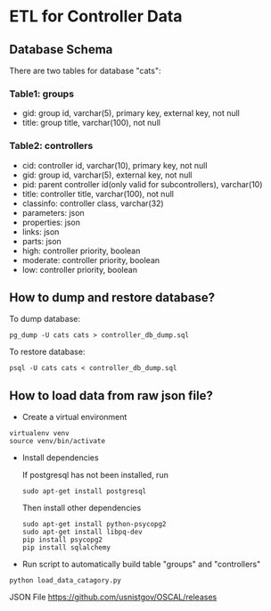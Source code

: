 # ETL for Controller Data
## Database Schema
There are two tables for database "cats": 
### Table1: groups
* gid: group id, varchar(5), primary key, external key, not null
* title: group title, varchar(100), not null
### Table2: controllers
* cid: controller id, varchar(10), primary key, not null
* gid: group id, varchar(5), external key, not null
* pid: parent controller id(only valid for subcontrollers), varchar(10)
* title: controller title, varchar(100), not null
* classinfo: controller class, varchar(32)
* parameters: json
* properties: json
* links: json
* parts: json
* high: controller priority, boolean
* moderate: controller priority, boolean
* low: controller priority, boolean

## How to dump and restore database?
To dump database:
```
pg_dump -U cats cats > controller_db_dump.sql
```
To restore database:
```
psql -U cats cats < controller_db_dump.sql
```

## How to load data from raw json file?
* Create a virtual environment
```
virtualenv venv
source venv/bin/activate
```
* Install dependencies

  If postgresql has not been installed, run
  ```
  sudo apt-get install postgresql
  ```

  Then install other dependencies
  ```
  sudo apt-get install python-psycopg2
  sudo apt-get install libpq-dev
  pip install psycopg2
  pip install sqlalchemy
  ```
  
* Run script to automatically build table "groups" and "controllers"
```
python load_data_catagory.py
```

JSON File 
https://github.com/usnistgov/OSCAL/releases
